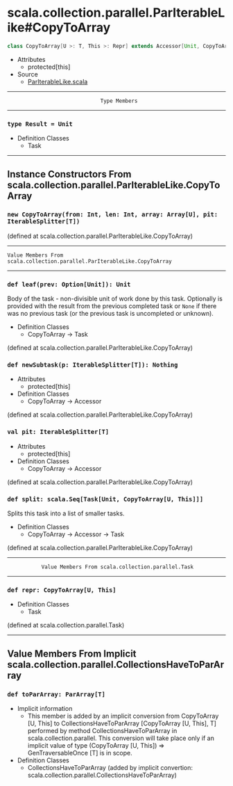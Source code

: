 
#            scala.collection.parallel.ParIterableLike#CopyToArray            #

```scala
class CopyToArray[U >: T, This >: Repr] extends Accessor[Unit, CopyToArray[U, This]]
```

* Attributes
  * protected[this]
* Source
  * [ParIterableLike.scala](https://github.com/scala/scala/tree/6d09a1ba5f/src/library/scala/collection/parallel/ParIterableLike.scala#L1)


--------------------------------------------------------------------------------
                                  Type Members
--------------------------------------------------------------------------------


### `type Result = Unit`                                                     ###

* Definition Classes
  * Task


--------------------------------------------------------------------------------
Instance Constructors From scala.collection.parallel.ParIterableLike.CopyToArray
--------------------------------------------------------------------------------


### `new CopyToArray(from: Int, len: Int, array: Array[U], pit: IterableSplitter[T])` ###

(defined at scala.collection.parallel.ParIterableLike.CopyToArray)


--------------------------------------------------------------------------------
    Value Members From scala.collection.parallel.ParIterableLike.CopyToArray
--------------------------------------------------------------------------------


### `def leaf(prev: Option[Unit]): Unit`                                     ###

Body of the task - non-divisible unit of work done by this task. Optionally is
provided with the result from the previous completed task or `None` if there was
no previous task (or the previous task is uncompleted or unknown).

* Definition Classes
  * CopyToArray → Task

(defined at scala.collection.parallel.ParIterableLike.CopyToArray)


### `def newSubtask(p: IterableSplitter[T]): Nothing`                        ###

* Attributes
  * protected[this]
* Definition Classes
  * CopyToArray → Accessor

(defined at scala.collection.parallel.ParIterableLike.CopyToArray)


### `val pit: IterableSplitter[T]`                                           ###

* Attributes
  * protected[this]
* Definition Classes
  * CopyToArray → Accessor

(defined at scala.collection.parallel.ParIterableLike.CopyToArray)


### `def split: scala.Seq[Task[Unit, CopyToArray[U, This]]]`                 ###

Splits this task into a list of smaller tasks.

* Definition Classes
  * CopyToArray → Accessor → Task

(defined at scala.collection.parallel.ParIterableLike.CopyToArray)


--------------------------------------------------------------------------------
               Value Members From scala.collection.parallel.Task
--------------------------------------------------------------------------------


### `def repr: CopyToArray[U, This]`                                         ###

* Definition Classes
  * Task

(defined at scala.collection.parallel.Task)


--------------------------------------------------------------------------------
Value Members From Implicit scala.collection.parallel.CollectionsHaveToParArray
--------------------------------------------------------------------------------


### `def toParArray: ParArray[T]`                                            ###

* Implicit information
  * This member is added by an implicit conversion from CopyToArray [U, This] to
    CollectionsHaveToParArray [CopyToArray [U, This], T] performed by method
    CollectionsHaveToParArray in scala.collection.parallel. This conversion will
    take place only if an implicit value of type (CopyToArray [U, This]) ⇒
    GenTraversableOnce [T] is in scope.
* Definition Classes
  * CollectionsHaveToParArray
(added by implicit convertion: scala.collection.parallel.CollectionsHaveToParArray)
